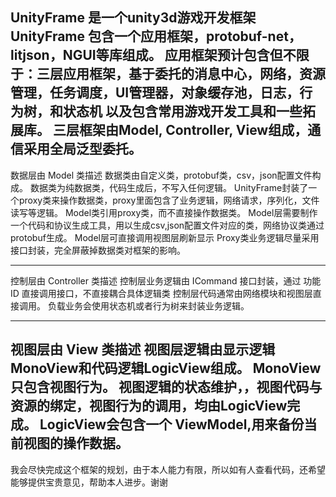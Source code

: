 UnityFrame 是一个unity3d游戏开发框架
UnityFrame 包含一个应用框架，protobuf-net，litjson，NGUI等库组成。
应用框架预计包含但不限于：三层应用框架，基于委托的消息中心，网络，资源管理，任务调度，UI管理器，对象缓存池，日志，行为树，和状态机
以及包含常用游戏开发工具和一些拓展库。
三层框架由Model, Controller, View组成，通信采用全局泛型委托。
-------------------------------------------------------------------------

数据层由 Model 类描述
数据类由自定义类，protobuf类，csv，json配置文件构成。
数据类为纯数据类，代码生成后，不写入任何逻辑。
UnityFrame封装了一个proxy类来操作数据类，proxy里面包含了业务逻辑，网络请求，序列化，文件读写等逻辑。
Model类引用proxy类，而不直接操作数据类。
Model层需要制作一个代码和协议生成工具，用以生成csv,json配置文件对应的类，网络协议类通过protobuf生成。
Model层可直接调用视图层刷新显示
Proxy类业务逻辑尽量采用接口封装，完全屏蔽掉数据类对框架的影响。

--------------------------------------------------------------------------

控制层由 Controller 类描述
控制层业务逻辑由 ICommand 接口封装，通过 功能ID 直接调用接口，不直接耦合具体逻辑类
控制层代码通常由网络模块和视图层直接调用。
负载业务会使用状态机或者行为树来封装业务逻辑。

---------------------------------------------------------------------------

视图层由 View 类描述
视图层逻辑由显示逻辑 MonoView和代码逻辑LogicView组成。
MonoView只包含视图行为。
视图逻辑的状态维护，，视图代码与资源的绑定，视图行为的调用，均由LogicView完成。
LogicView会包含一个 ViewModel,用来备份当前视图的操作数据。
-----------------------------------------------------------------------------

我会尽快完成这个框架的规划，由于本人能力有限，所以如有人查看代码，还希望能够提供宝贵意见，帮助本人进步。谢谢
